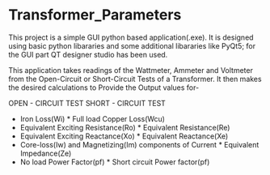 # Transformer_Parameters
This project is a simple GUI python based application(.exe). It is designed using basic python libararies and some additional libararies like PyQt5; for the GUI part QT designer studio has been used.

This application takes readings of the Wattmeter, Ammeter and Voltmeter from the Open-Circuit or Short-Circuit Tests of a Transformer. It then makes the desired calculations to Provide the Output values for-

OPEN - CIRCUIT TEST                                                                                  SHORT - CIRCUIT TEST
* Iron Loss(Wi)                                                                                      * Full load Copper Loss(Wcu)
* Equivalent Exciting Resistance(Ro)                                                                 * Equivalent Resistance(Re)
* Equivalent Exciting Reactance(Xo)                                                                  * Equivalent  Reactance(Xe)
* Core-loss(Iw) and Magnetizing(Im) components of Current                                            * Equivalent Impedance(Ze)
* No load Power Factor(pf)                                                                           * Short circuit Power factor(pf)
